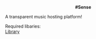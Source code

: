 
<p align="center">
  <b>#Sense</b><br>
</p
>A transparent music hosting platform!  

Required libaries:<br/> 
[Library](link)

